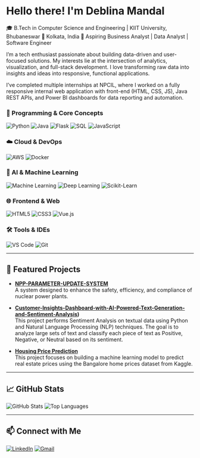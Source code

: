 # Hello there! I'm Deblina Mandal

🎓 B.Tech in Computer Science and Engineering | KIIT University, Bhubaneswar
📍 Kolkata, India
💼 Aspiring Business Analyst | Data Analyst | Software Engineer

I’m a tech enthusiast passionate about building data-driven and user-focused solutions. My interests lie at the intersection of analytics, visualization, and full-stack development. I love transforming raw data into insights and ideas into responsive, functional applications.

I’ve completed multiple internships at NPCIL, where I worked on a fully responsive internal web application with front-end (HTML, CSS, JS), Java REST APIs, and Power BI dashboards for data reporting and automation.


### 🧠 Programming & Core Concepts
![Python](https://img.shields.io/badge/Python-3776AB?style=flat&logo=python&logoColor=white)
![Java](https://img.shields.io/badge/Java-3776AB?style=flat&logo=java&logoColor=white)
![Flask](https://img.shields.io/badge/Flask-000000?style=flat&logo=flask)
![SQL](https://img.shields.io/badge/SQL-4479A1?style=flat&logo=mysql&logoColor=white)
![JavaScript](https://img.shields.io/badge/JavaScript-F7DF1E?style=flat&logo=javascript&logoColor=black)

### ☁️ Cloud & DevOps
![AWS](https://img.shields.io/badge/AWS-232F3E?style=flat&logo=amazon-aws&logoColor=white)
![Docker](https://img.shields.io/badge/Docker-2496ED?style=flat&logo=docker&logoColor=white)

### 🤖 AI & Machine Learning
![Machine Learning](https://img.shields.io/badge/Machine%20Learning-orange?style=flat)
![Deep Learning](https://img.shields.io/badge/Deep%20Learning-red?style=flat)
![Scikit-Learn](https://img.shields.io/badge/Scikit--Learn-F7931E?style=flat&logo=scikit-learn&logoColor=white)

### 🌐 Frontend & Web
![HTML5](https://img.shields.io/badge/HTML5-E34F26?style=flat&logo=html5&logoColor=white)
![CSS3](https://img.shields.io/badge/CSS3-1572B6?style=flat&logo=css3&logoColor=white)
![Vue.js](https://img.shields.io/badge/Vue.js-4FC08D?style=flat&logo=vue.js&logoColor=white)

### 🛠️ Tools & IDEs
![VS Code](https://img.shields.io/badge/VS%20Code-007ACC?style=flat&logo=visual-studio-code&logoColor=white)
![Git](https://img.shields.io/badge/Git-F05032?style=flat&logo=git&logoColor=white)

---

## 📌 Featured Projects

- **[NPP-PARAMETER-UPDATE-SYSTEM]((https://npp-parameter-update-system.netlify.app/))**  
  A system designed to enhance the safety, efficiency, and compliance of nuclear power plants.

- **[Customer-Insights-Dashboard-with-AI-Powered-Text-Generation-and-Sentiment-Analysis]((https://colab.research.google.com/drive/1Tnr92mV1L4v9o06wEcrRRsZJP_tfkQ1f?usp=sharing)))**  
  This project performs Sentiment Analysis on textual data using Python and Natural Language Processing (NLP) techniques. The goal is to analyze large sets of text and classify each piece of text as Positive,  Negative, or Neutral based on its sentiment.

- **[Housing Price Prediction](https://colab.research.google.com/drive/1t8u6dzUdum6SD2xe2zZ-0RECHXK1RXSh?usp=sharing)**  
 This project focuses on building a machine learning model to predict real estate prices using the Bangalore home prices dataset from Kaggle.
  

---

## 📈 GitHub Stats

![GitHub Stats](https://github-readme-stats.vercel.app/api?username=httpsdevi&layout=compact&theme=dark)
![Top Languages](https://github-readme-stats.vercel.app/api/top-langs/?username=httpsdevi&layout=compact&theme=dark)

---

## 📫 Connect with Me

[![LinkedIn](https://img.shields.io/badge/LinkedIn-blue?style=flat&logo=linkedin&logoColor=white)](https://www.linkedin.com/in/deblina-mandal-615507273/)
[![Gmail](https://img.shields.io/badge/Gmail-D14836?style=flat&logo=gmail&logoColor=white)](https://mail.google.com/mail/?view=cm&to=mandaldeblina19@gmail.com)

